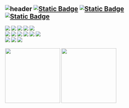 ![header](https://capsule-render.vercel.app/api?type=waving&color=gradient&height=90&section=header&text=MinG%20KIM&desc=Front-end%20Developer&fontSize=50&fontAlign=80&descAlign=82&descAlignY=80)
<a href='hibabel1219@gmail.com'>![Static Badge](https://img.shields.io/badge/hibabel1219@gmail.com-FFFFFF?style=flat-square&logo=gmail&logoColor=EA4335)</a>
<a href='https://saaabuzak.notion.site/Study-b28a0e257b7649818b57e0b380e5aeff'>![Static Badge](https://img.shields.io/badge/saaabuzak.notion-FFFFFF?style=flat-square&logo=notion&logoColor=000000)</a>
<a href='https://leetcode.com/u/saaabuzak/'>![Static Badge](https://img.shields.io/badge/leetcode-FFFFFF?style=flat-square&logo=leetcode&logoColor=ffa116)</a>
---
![](https://img.shields.io/badge/_-TypeScript-3178C6?style=flat-square&logo=typescript&logoColor=FFFFFF)
![](https://img.shields.io/badge/_-node.js-5FA04E?style=flat-square&logo=node.js&logoColor=FFFFFF)
![](https://img.shields.io/badge/_-ReactNative-61DAFB?style=flat-square&logo=react&logoColor=FFFFFF)
![](https://img.shields.io/badge/_-Redux-764ABC?style=flat-square&logo=redux&logoColor=FFFFFF)
![](https://img.shields.io/badge/_-styled--components-DB7093?style=flat-square&logo=styledcomponents&logoColor=FFFFFF)<br/>
![](https://img.shields.io/badge/_-Flutter-02569B?style=flat-square&logo=flutter&logoColor=FFFFFF)
![](https://img.shields.io/badge/_-Dart-0175C2?style=flat-square&logo=dart&logoColor=FFFFFF)
![](https://img.shields.io/badge/_-NestJS-E0234E?style=flat-square&logo=nestjs&logoColor=FFFFFF)
![](https://img.shields.io/badge/_-PostgreSQL-4169E1?style=flat-square&logo=postgresql&logoColor=FFFFFF)
![](https://img.shields.io/badge/_-AWS_Lambda-FF9900?style=flat-square&logo=awslambda&logoColor=FFFFFF)
![](https://img.shields.io/badge/_-serverless-FD5750?style=flat-square&logo=serverless&logoColor=FFFFFF)<br/>
![](https://img.shields.io/badge/_-Linear-5E6AD2?style=flat-square&logo=linear&logoColor=FFFFFF)
![](https://img.shields.io/badge/_-notion-FFFFFF?style=flat-square&logo=notion&logoColor=000000)
![](https://img.shields.io/badge/_-Jira-0052CC?style=flat-square&logo=jira&logoColor=FFFFFF)<br/>
<br/>
<image src='https://github-readme-stats.vercel.app/api?username=saaabuzak&show_icons=true&theme=omni' height=180 />
<image src='https://github-readme-stats.vercel.app/api/top-langs/?username=saaabuzak&show_icons=true&theme=omni&hide_border=true' height=180 />
